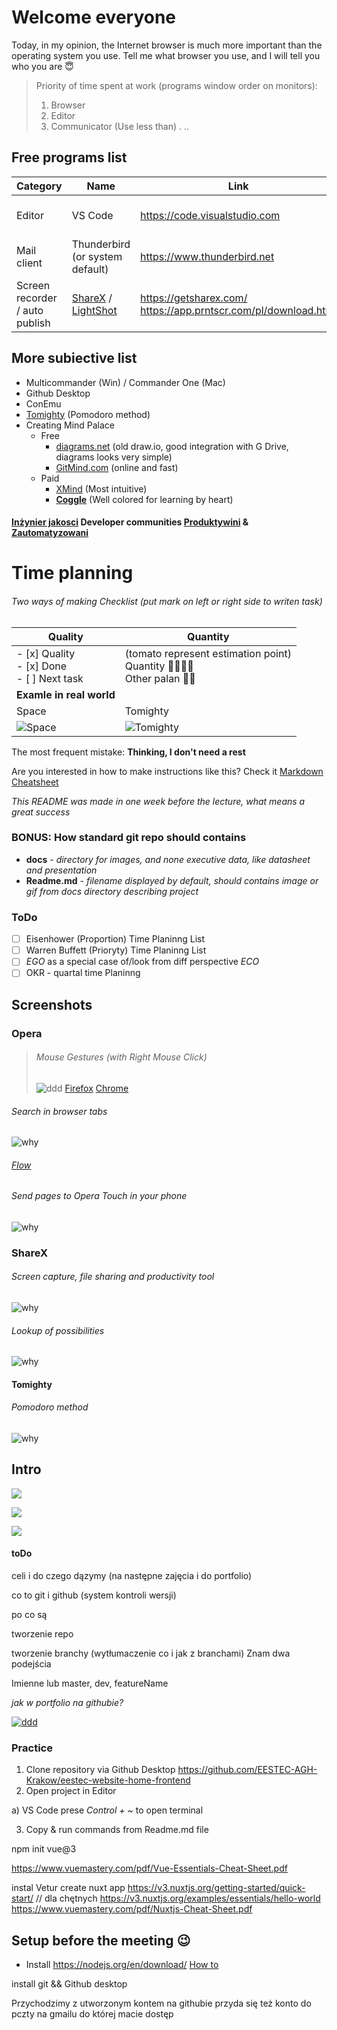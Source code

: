 # Welcome everyone
Today, in my opinion, the Internet browser is much more important than the operating system you use. Tell me what browser you use, and I will tell you who you are :innocent:
> Priority of time spent at work (programs window order on monitors):
> 1. Browser
> 2. Editor
> 3. Communicator (Use less than) . ..

## Free programs list
| Category                       | Name                                                         | Link                                                            | Platform              |
| ------------------------------ | ------------------------------------------------------------ | --------------------------------------------------------------- | --------------------- |
| Editor                         | VS Code                                                      | https://code.visualstudio.com                                   | Windows, Linux, macOS |
| Mail client                    | Thunderbird (or system default)                              | https://www.thunderbird.net                                     | Windows, Linux, macOS |
| Screen recorder / auto publish | [ShareX](#ShareX) / [LightShot](https://app.prntscr.com/pl/) | https://getsharex.com/ https://app.prntscr.com/pl/download.html | Windows               |

More subiective list
----------------
- Multicommander (Win) / Commander One (Mac)
- Github Desktop
- ConEmu
- [Tomighty](https://tomighty.github.io) (Pomodoro method)
- Creating Mind Palace 
  - Free
    - [diagrams.net](https://www.diagrams.net) (old draw.io, good integration with G Drive, diagrams looks very simple)      
    - [GitMind.com](https://gitmind.com/app) (online and fast)
  - Paid
    - [XMind](https://www.xmind.net) (Most intuitive)
    - **[Coggle](https://coggle.it)** (Well colored for learning by heart)  

#### [Inżynier jakosci](https://inzynierjakosci.pl) Developer communities [Produktywini](https://produktywni.pl) & [Zautomatyzowani](http://zautomatyzowani.pl) 

Time planning
===============
###### Two ways of making Checklist (put mark on left or right side to writen task)
| Quality                                            | Quantity                                                                                                              |
| -------------------------------------------------- | --------------------------------------------------------------------------------------------------------------------- |
| - [x] Quality <br> - [x] Done <br> - [ ] Next task | (tomato represent estimation point) <br>Quantity :tomato::tomato::tomato::tomato:<br>Other palan :tomato::tomato:<br> |
| **Examle in real world**                           |                                                                                                                       |
| Space                                              | Tomighty                                                                                                              |
| ![Space](docs/qualityShort.png)                    | ![Tomighty](docs/quantity.jpg)                                                                                        |

The most frequent mistake: **Thinking, I don't need a rest**

Are you interested in how to make instructions like this? Check it [Markdown Cheatsheet](https://github.com/adam-p/markdown-here/wiki/Markdown-Cheatsheet)

*This README was made in one week before the lecture, what means a great success*
###  BONUS: How standard git repo should contains
* **docs** - *directory for images, and none executive data, like datasheet and presentation*
* **Readme.md** - *filename displayed by default, should contains image or gif from docs directory describing project*

### ToDo
- [ ] Eisenhower (Proportion) Time Planinng List  
- [ ] Warren Buffett (Prioryty) Time Planinng List  
- [ ] _EGO_ as a special case of/look from diff perspective _ECO_
- [ ] OKR - quartal time Planinng

## Screenshots

### Opera

>###### Mouse Gestures (with Right Mouse Click) 
>
> ![ddd](docs/operaclose.gif)
> [Firefox](https://addons.mozilla.org/pl/firefox/addon/opera-gestures)
> [Chrome](https://www.google.com/search?safe=active&client=opera&hs=sI7&sxsrf=ALeKk01YUHIbZmO3I4BPpMMtxpQm1mdmpQ%3A1590060053822&ei=FWTGXtaUMe70qwHU0peIDg&q=google+chrome+gestures&oq=Google+chrome+gest&gs_lcp=CgZwc3ktYWIQAxgAMgUIABDLATIFCAAQywEyBQgAEMsBMgUIABDLATIFCAAQywEyCQgAEBYQHhCLAzIJCAAQFhAeEIsDMgkIABAWEB4QiwMyCQgAEBYQHhCLAzIJCAAQFhAeEIsDOgQIIxAnOgYIIxAnEBM6BAgAEEM6CAgAEIMBEIsDOgoIABCDARBDEIsDOgcIABBDEIsDOgUIABCLAzoFCAAQgwE6AggAOgcIABAKEIsDOggIABDLARCLA1DkBVj0NGC6O2gBcAB4AIABtwGIAecRkgEEMC4xOZgBAKABAaoBB2d3cy13aXq4AQM&sclient=psy-ab)

###### Search in browser tabs
![why](docs/operatabs.gif)

###### [Flow](https://help.opera.com/pl/touch/my-flow/)

###### Send pages to Opera Touch in your phone 
![why](docs/flow.jpg)

### ShareX 

###### Screen capture, file sharing and productivity tool
![why](docs/whysharex.png)

###### Lookup of possibilities
![why](docs/sharex.gif)

#### Tomighty 
###### Pomodoro method
![why](docs/tomighty.png)

## Intro
![](docs/gitIntro.png)

![](docs/workingDir.png)

![](docs/branch.png)

#### toDo

celi i do czego dązymy (na następne zajęcia i do portfolio)

co to git i github (system kontroli wersji)

po co są

tworzenie repo

tworzenie branchy (wytłumaczenie co i jak z branchami)
Znam dwa podejścia

Imienne lub master, dev, featureName

*jak w portfolio na githubie?*

[
  ![ddd](docs/BrainStorm.png)
](https://coggle.it/diagram/YnLXh7pD2_LECQns/t/-/32e16b67eabbdc65ed810335b91279f26ee1940b255c39772dc8e0843a9c3f53)

### Practice

1. Clone repository via Github Desktop https://github.com/EESTEC-AGH-Krakow/eestec-website-home-frontend
2. Open project in Editor

  a) VS Code prese *Control + ~* to open terminal

3. Copy & run commands from Readme.md file

npm init vue@3

https://www.vuemastery.com/pdf/Vue-Essentials-Cheat-Sheet.pdf

instal Vetur
create nuxt app
https://v3.nuxtjs.org/getting-started/quick-start/ // dla chętnych
https://v3.nuxtjs.org/examples/essentials/hello-world
https://www.vuemastery.com/pdf/Nuxtjs-Cheat-Sheet.pdf

## Setup before the meeting :wink:
- Install https://nodejs.org/en/download/ [How to](https://radixweb.com/blog/installing-npm-and-nodejs-on-windows-and-mac)

install git && Github desktop

Przychodzimy z utworzonym kontem na githubie
 przyda się też konto do pczty na gmailu do której macie dostęp